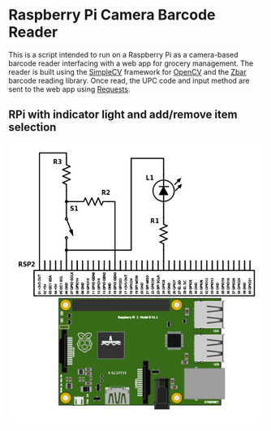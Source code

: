 # Raspberry Pi Camera Barcode Reader 

This is a script intended to run on a Raspberry Pi as a camera-based barcode reader interfacing with a web app for grocery management. 
The reader is built using the [SimpleCV](http://simplecv.org/) framework for [OpenCV](http://opencv.org/) and the [Zbar](http://zbar.sourceforge.net/) barcode reading library. Once read, the UPC code and input method are sent to the web app using [Requests](http://docs.python-requests.org/en/master/).  



## RPi with indicator light and add/remove item selection

![Alt text](/pics/schemeit-project.png?raw=true "RPi Circuit")
      
